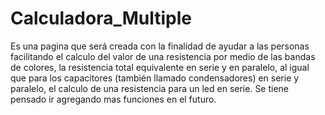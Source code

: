 # Calculadora_Multiple
Es una pagina que será creada con la finalidad de ayudar a las personas facilitando el calculo del valor de una resistencia por medio de las bandas de colores, la resistencia total equivalente en serie y en paralelo, al igual que para los capacitores (también llamado condensadores) en serie y paralelo, el calculo de una resistencia para un led en serie. Se tiene pensado ir agregando mas funciones en el futuro.
